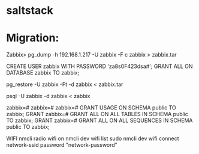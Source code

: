 # saltstack


# Migration:
Zabbix>
pg_dump -h 192.168.1.217 -U zabbix -F c zabbix > zabbix.tar



CREATE USER zabbix WITH PASSWORD 'za8s0F423dsa#';
GRANT ALL ON DATABASE zabbix TO zabbix;

pg_restore -U zabbix -Ft -d zabbix < zabbix.tar


psql -U zabbix -d zabbix < zabbix

zabbix=# 
zabbix=# 
zabbix=# GRANT USAGE ON SCHEMA public TO zabbix;
GRANT
zabbix=# GRANT ALL ON ALL TABLES IN SCHEMA public TO zabbix;
GRANT
zabbix=# GRANT ALL ON ALL SEQUENCES IN SCHEMA public TO zabbix;


WIFI
nmcli radio wifi on
nmcli dev wifi list
sudo nmcli dev wifi connect network-ssid password "network-password"
